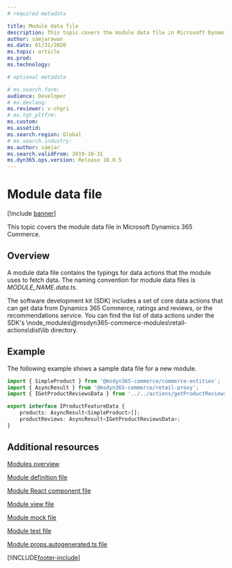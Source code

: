 ```yaml
---
# required metadata

title: Module data file
description: This topic covers the module data file in Microsoft Dynamics 365 Commerce.
author: samjarawan
ms.date: 01/31/2020
ms.topic: article
ms.prod: 
ms.technology: 

# optional metadata

# ms.search.form: 
audience: Developer
# ms.devlang: 
ms.reviewer: v-chgri
# ms.tgt_pltfrm: 
ms.custom: 
ms.assetid: 
ms.search.region: Global
# ms.search.industry: 
ms.author: samjar
ms.search.validFrom: 2019-10-31
ms.dyn365.ops.version: Release 10.0.5
---
```

# Module data file

[!include [banner](../includes/banner.md)]

This topic covers the module data file in Microsoft Dynamics 365 Commerce.

## Overview

A module data file contains the typings for data actions that the module uses to fetch data. The naming convention for module data files is *MODULE\_NAME.data.ts*.


The software development kit (SDK) includes a set of core data actions that can get data from Dynamics 365 Commerce, ratings and reviews, or the recommendations service. You can find the list of data actions under the SDK's \\node\_modules\\@msdyn365-commerce-modules\\retail-actions\\dist\\lib directory.


## Example

The following example shows a sample data file for a new module.

```typescript
import { SimpleProduct } from '@msdyn365-commerce/commerce-entities';
import { AsyncResult } from '@msdyn365-commerce/retail-proxy';
import { IGetProductReviewsData } from '../../actions/getProductReviews';

export interface IProductFeatureData {
    products: AsyncResult<SimpleProduct>[];
    productReviews: AsyncResult<IGetProductReviewsData>;
}
```
## Additional resources

[Modules overview](modules-overview.md)

[Module definition file](module-definition-file.md)

[Module React component file](module-react-file.md)

[Module view file](module-view-file.md)

[Module mock file](module-mock-file.md)

[Module test file](module-test-file.md)

[Module props.autogenerated.ts file](module-props-autogenerated-ts-file.md)


[!INCLUDE[footer-include](../../includes/footer-banner.md)]